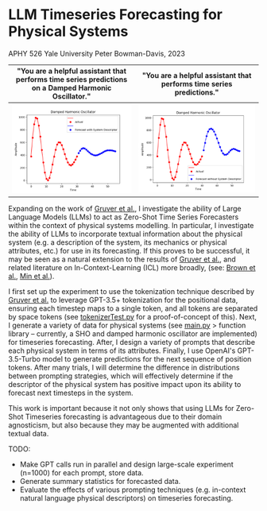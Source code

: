 # LLM Timeseries Forecasting for Physical Systems
APHY 526 Yale University
Peter Bowman-Davis, 2023

"You are a helpful assistant that performs time series predictions on a Damped Harmonic Oscillator."            |  "You are a helpful assistant that performs time series predictions."
:-------------------------:|:-------------------------:
![Fig1](https://github.com/P-H-B-D/526_research/blob/main/Figure_1.png)  |  ![Fig2](https://github.com/P-H-B-D/526_research/blob/main/Figure_2.png)




<!-- You should have (1) a first-pass of one of your code’s 2+ examples, and (2) a draft of the 1-page cheat sheet that intros and explains your project. If your scope has changed from your abstract, you should also indicate this to me, just so I know what is going on. You should very obviously have a working code, or be able to understand and build on prior code you are working with.
The intent behind this demo is essentially just to make sure that I won't have to give you a bad grade for the final project. The goal is that you (and I) should feel like you will obviously be able to complete the project by the end of the month, and I should be able to easily see this from your demo. -->

Expanding on the work of [Gruver et al.](https://arxiv.org/pdf/2310.07820.pdf), I investigate the ability of Large Language Models (LLMs) to act as Zero-Shot Time Series Forecasters within the context of physical systems modelling. In particular, I investigate the ability of LLMs to incorporate textual information about the physical system (e.g. a description of the system, its mechanics or physical attributes, etc.) for use in its forecasting. If this proves to be successful, it may be seen as a natural extension to the results of [Gruver et al.](https://arxiv.org/pdf/2310.07820.pdf), and related literature on In-Context-Learning (ICL) more broadly, (see: [Brown et al.](https://arxiv.org/pdf/2005.14165.pdf), [Min et al.](https://arxiv.org/pdf/2202.12837.pdf)).

I first set up the experiment to use the tokenization technique described by [Gruver et al.](https://arxiv.org/pdf/2310.07820.pdf) to leverage GPT-3.5+ tokenization for the positional data, ensuring each timestep maps to a single token, and all tokens are separated by space tokens (see [tokenizerTest.py](https://github.com/P-H-B-D/526_research/blob/main/tokenizerDemo/tokenizerTest.py) for a proof-of-concept of this). Next, I generate a variety of data for physical systems (see [main.py](https://github.com/P-H-B-D/526_research/blob/main/main.py) > function library – currently, a SHO and damped harmonic oscillator are implemented) for timeseries forecasting. After, I design a variety of prompts that describe each physical system in terms of its attributes. Finally, I use OpenAI's GPT-3.5-Turbo model to generate predictions for the next sequence of position tokens. After many trials, I will determine the difference in distributions between prompting strategies, which will effectively determine if the descriptor of the physical system has positive impact upon its ability to forecast next timesteps in the system.

This work is important because it not only shows that using LLMs for Zero-Shot Timeseries forecasting is advantageous due to their domain agnosticism, but also because they may be augmented with additional textual data.

TODO:
- Make GPT calls run in parallel and design large-scale experiment (n=1000) for each prompt, store data.
- Generate summary statistics for forecasted data.
- Evaluate the effects of various prompting techniques (e.g. in-context natural language physical descriptors) on timeseries forecasting.
